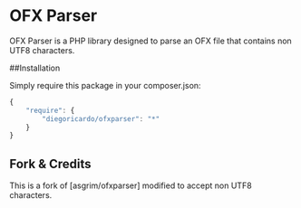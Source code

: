 OFX Parser
=================

OFX Parser is a PHP library designed to parse an OFX file that contains non UTF8 characters.


##Installation

Simply require this package in your composer.json:

```js
{
    "require": {
        "diegoricardo/ofxparser": "*"
    }
}
```

## Fork & Credits
This is a fork of [asgrim/ofxparser] modified to accept non UTF8 characters.